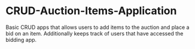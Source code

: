 # CRUD-Auction-Items-Application
Basic CRUD apps that allows users to add items to the auction and place a bid on an item. Additionally keeps track of users that have accessed the bidding app.
